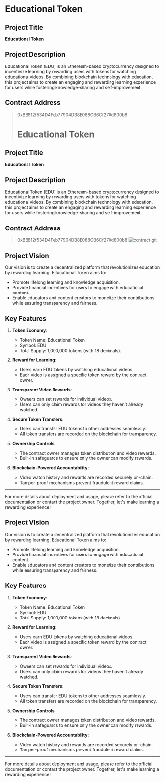 # Educational Token

## Project Title
**Educational Token**

## Project Description
Educational Token (EDU) is an Ethereum-based cryptocurrency designed to incentivize learning by rewarding users with tokens for watching educational videos. By combining blockchain technology with education, this project aims to create an engaging and rewarding learning experience for users while fostering knowledge-sharing and self-improvement.

## Contract Address
> 0xBB812f534D4Feb77904DB8E088CB6Cf270d800b8
> # Educational Token

## Project Title
**Educational Token**

## Project Description
Educational Token (EDU) is an Ethereum-based cryptocurrency designed to incentivize learning by rewarding users with tokens for watching educational videos. By combining blockchain technology with education, this project aims to create an engaging and rewarding learning experience for users while fostering knowledge-sharing and self-improvement.

## Contract Address
> 0xBB812f534D4Feb77904DB8E088CB6Cf270d800b8
> ![contract git](https://github.com/user-attachments/assets/3541e8df-016c-4b8d-b53e-c158f90d7f4f)


## Project Vision
Our vision is to create a decentralized platform that revolutionizes education by rewarding learning. Educational Token aims to:
- Promote lifelong learning and knowledge acquisition.
- Provide financial incentives for users to engage with educational content.
- Enable educators and content creators to monetize their contributions while ensuring transparency and fairness.

## Key Features
1. **Token Economy**:
   - Token Name: Educational Token
   - Symbol: EDU
   - Total Supply: 1,000,000 tokens (with 18 decimals).

2. **Reward for Learning**:
   - Users earn EDU tokens by watching educational videos.
   - Each video is assigned a specific token reward by the contract owner.

3. **Transparent Video Rewards**:
   - Owners can set rewards for individual videos.
   - Users can only claim rewards for videos they haven’t already watched.

4. **Secure Token Transfers**:
   - Users can transfer EDU tokens to other addresses seamlessly.
   - All token transfers are recorded on the blockchain for transparency.

5. **Ownership Controls**:
   - The contract owner manages token distribution and video rewards.
   - Built-in safeguards to ensure only the owner can modify rewards.

6. **Blockchain-Powered Accountability**:
   - Video watch history and rewards are recorded securely on-chain.
   - Tamper-proof mechanisms prevent fraudulent reward claims.

---

For more details about deployment and usage, please refer to the official documentation or contact the project owner. Together, let's make learning a rewarding experience!



## Project Vision
Our vision is to create a decentralized platform that revolutionizes education by rewarding learning. Educational Token aims to:
- Promote lifelong learning and knowledge acquisition.
- Provide financial incentives for users to engage with educational content.
- Enable educators and content creators to monetize their contributions while ensuring transparency and fairness.

## Key Features
1. **Token Economy**:
   - Token Name: Educational Token
   - Symbol: EDU
   - Total Supply: 1,000,000 tokens (with 18 decimals).

2. **Reward for Learning**:
   - Users earn EDU tokens by watching educational videos.
   - Each video is assigned a specific token reward by the contract owner.

3. **Transparent Video Rewards**:
   - Owners can set rewards for individual videos.
   - Users can only claim rewards for videos they haven’t already watched.

4. **Secure Token Transfers**:
   - Users can transfer EDU tokens to other addresses seamlessly.
   - All token transfers are recorded on the blockchain for transparency.

5. **Ownership Controls**:
   - The contract owner manages token distribution and video rewards.
   - Built-in safeguards to ensure only the owner can modify rewards.

6. **Blockchain-Powered Accountability**:
   - Video watch history and rewards are recorded securely on-chain.
   - Tamper-proof mechanisms prevent fraudulent reward claims.

---

For more details about deployment and usage, please refer to the official documentation or contact the project owner. Together, let's make learning a rewarding experience!

